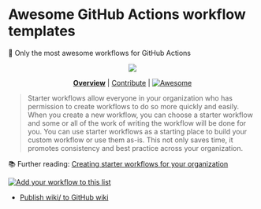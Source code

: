 # Awesome GitHub Actions workflow templates

🥇 Only the most awesome workflows for GitHub Actions

<div align="center">

![](https://user-images.githubusercontent.com/61068799/211448094-35bb872f-87ee-4989-a557-6077c3e937c5.png)

<!--prettier-ignore-->
**[Overview](https://github.com/jcbhmr/awesome-workflow-templates#readme)**
| [Contribute](https://github.com/jcbhmr/awesome-workflow-templates/blob/main/CONTRIBUTING.md)
| [<img alt="Awesome" src="https://awesome.re/badge-flat.svg" valign="bottom" />](https://awesome.re)

</div>

> Starter workflows allow everyone in your organization who has permission to
> create workflows to do so more quickly and easily. When you create a new
> workflow, you can choose a starter workflow and some or all of the work of
> writing the workflow will be done for you. You can use starter workflows as a
> starting place to build your custom workflow or use them as-is. This not only
> saves time, it promotes consistency and best practice across your
> organization.

📚 Further reading: [Creating starter workflows for your organization]

[![Add your workflow to this list](https://img.shields.io/static/v1?style=for-the-badge&message=Add+your+workflow+to+this+list&color=C70D2C&label=)](CONTRIBUTING.md)

- [Publish wiki/ to GitHub wiki](https://github.com/jcbhmr/.github/blob/main/workflow-templates/publish-wiki-to-github-wiki.yml)

<!--
- [Publish to npm]()
- [Publish to GitHub Packages]()
- [Deploy static site]()
- [Publish features]()
-->

<!-- prettier-ignore-start -->
[creating starter workflows for your organization]: https://docs.github.com/en/actions/using-workflows/creating-starter-workflows-for-your-organization
<!-- prettier-ignore-end -->
